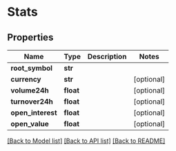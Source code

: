# Stats

## Properties
Name | Type | Description | Notes
------------ | ------------- | ------------- | -------------
**root_symbol** | **str** |  | 
**currency** | **str** |  | [optional] 
**volume24h** | **float** |  | [optional] 
**turnover24h** | **float** |  | [optional] 
**open_interest** | **float** |  | [optional] 
**open_value** | **float** |  | [optional] 

[[Back to Model list]](../README.md#documentation-for-models) [[Back to API list]](../README.md#documentation-for-api-endpoints) [[Back to README]](../README.md)


